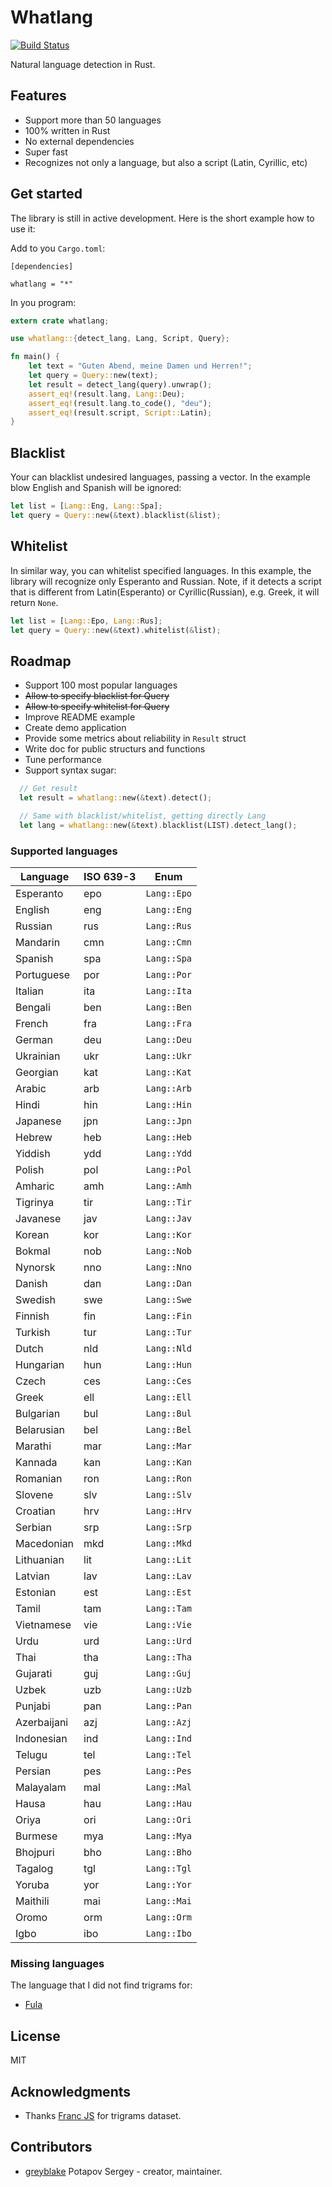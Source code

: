 # Whatlang

[![Build Status](https://travis-ci.org/greyblake/whatlang-rs.svg?branch=master)](https://travis-ci.org/greyblake/whatlang-rs)

Natural language detection in Rust.

## Features
* Support more than 50 languages
* 100% written in Rust
* No external dependencies
* Super fast
* Recognizes not only a language, but also a script (Latin, Cyrillic, etc)

## Get started

The library is still in active development. Here is the short example how to use it:

Add to you `Cargo.toml`:
```
[dependencies]

whatlang = "*"
```

In you program:

```rust
extern crate whatlang;

use whatlang::{detect_lang, Lang, Script, Query};

fn main() {
    let text = "Guten Abend, meine Damen und Herren!";
    let query = Query::new(text);
    let result = detect_lang(query).unwrap();
    assert_eq!(result.lang, Lang::Deu);
    assert_eq!(result.lang.to_code(), "deu");
    assert_eq!(result.script, Script::Latin);
}
```

## Blacklist

Your can blacklist undesired languages, passing a vector.
In the example blow English and Spanish will be ignored:

```rust
let list = [Lang::Eng, Lang::Spa];
let query = Query::new(&text).blacklist(&list);
```

## Whitelist

In similar way, you can whitelist specified languages.
In this example, the library will recognize only Esperanto and Russian.
Note, if it detects a script that is different from Latin(Esperanto)
or Cyrillic(Russian), e.g. Greek, it will return `None`.

```rust
let list = [Lang::Epo, Lang::Rus];
let query = Query::new(&text).whitelist(&list);
```


## Roadmap

* Support 100 most popular languages
* ~~Allow to specify blacklist for Query~~
* ~~Allow to specify whitelist for Query~~
* Improve README example
* Create demo application
* Provide some metrics about reliability in `Result` struct
* Write doc for public structurs and functions
* Tune performance
* Support syntax sugar:

```rust
  // Get result
  let result = whatlang::new(&text).detect();

  // Same with blacklist/whitelist, getting directly Lang
  let lang = whatlang::new(&text).blacklist(LIST).detect_lang();
```

### Supported languages

| Language    | ISO 639-3 | Enum        |
| ----------- | --------- | ----------- |
| Esperanto   | epo       | `Lang::Epo` |
| English     | eng       | `Lang::Eng` |
| Russian     | rus       | `Lang::Rus` |
| Mandarin    | cmn       | `Lang::Cmn` |
| Spanish     | spa       | `Lang::Spa` |
| Portuguese  | por       | `Lang::Por` |
| Italian     | ita       | `Lang::Ita` |
| Bengali     | ben       | `Lang::Ben` |
| French      | fra       | `Lang::Fra` |
| German      | deu       | `Lang::Deu` |
| Ukrainian   | ukr       | `Lang::Ukr` |
| Georgian    | kat       | `Lang::Kat` |
| Arabic      | arb       | `Lang::Arb` |
| Hindi       | hin       | `Lang::Hin` |
| Japanese    | jpn       | `Lang::Jpn` |
| Hebrew      | heb       | `Lang::Heb` |
| Yiddish     | ydd       | `Lang::Ydd` |
| Polish      | pol       | `Lang::Pol` |
| Amharic     | amh       | `Lang::Amh` |
| Tigrinya    | tir       | `Lang::Tir` |
| Javanese    | jav       | `Lang::Jav` |
| Korean      | kor       | `Lang::Kor` |
| Bokmal      | nob       | `Lang::Nob` |
| Nynorsk     | nno       | `Lang::Nno` |
| Danish      | dan       | `Lang::Dan` |
| Swedish     | swe       | `Lang::Swe` |
| Finnish     | fin       | `Lang::Fin` |
| Turkish     | tur       | `Lang::Tur` |
| Dutch       | nld       | `Lang::Nld` |
| Hungarian   | hun       | `Lang::Hun` |
| Czech       | ces       | `Lang::Ces` |
| Greek       | ell       | `Lang::Ell` |
| Bulgarian   | bul       | `Lang::Bul` |
| Belarusian  | bel       | `Lang::Bel` |
| Marathi     | mar       | `Lang::Mar` |
| Kannada     | kan       | `Lang::Kan` |
| Romanian    | ron       | `Lang::Ron` |
| Slovene     | slv       | `Lang::Slv` |
| Croatian    | hrv       | `Lang::Hrv` |
| Serbian     | srp       | `Lang::Srp` |
| Macedonian  | mkd       | `Lang::Mkd` |
| Lithuanian  | lit       | `Lang::Lit` |
| Latvian     | lav       | `Lang::Lav` |
| Estonian    | est       | `Lang::Est` |
| Tamil       | tam       | `Lang::Tam` |
| Vietnamese  | vie       | `Lang::Vie` |
| Urdu        | urd       | `Lang::Urd` |
| Thai        | tha       | `Lang::Tha` |
| Gujarati    | guj       | `Lang::Guj` |
| Uzbek       | uzb       | `Lang::Uzb` |
| Punjabi     | pan       | `Lang::Pan` |
| Azerbaijani | azj       | `Lang::Azj` |
| Indonesian  | ind       | `Lang::Ind` |
| Telugu      | tel       | `Lang::Tel` |
| Persian     | pes       | `Lang::Pes` |
| Malayalam   | mal       | `Lang::Mal` |
| Hausa       | hau       | `Lang::Hau` |
| Oriya       | ori       | `Lang::Ori` |
| Burmese     | mya       | `Lang::Mya` |
| Bhojpuri    | bho       | `Lang::Bho` |
| Tagalog     | tgl       | `Lang::Tgl` |
| Yoruba      | yor       | `Lang::Yor` |
| Maithili    | mai       | `Lang::Mai` |
| Oromo       | orm       | `Lang::Orm` |
| Igbo        | ibo       | `Lang::Ibo` |

### Missing languages

The language that I did not find trigrams for:
* [Fula](https://en.wikipedia.org/wiki/Fula_language)

## License

MIT

## Acknowledgments

* Thanks [Franc JS](https://github.com/wooorm/franc) for trigrams dataset.

## Contributors

- [greyblake](https://github.com/greyblake) Potapov Sergey - creator, maintainer.
